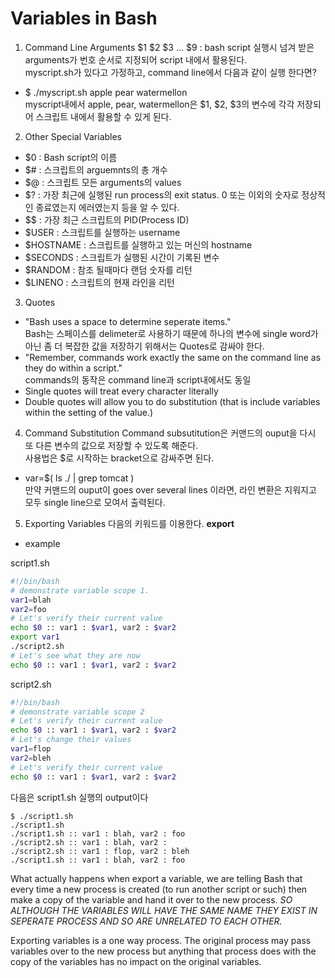 Variables in Bash
===

1. Command Line Arguments
$1 $2 $3 ... $9 : bash script 실행시 넘겨 받은 arguments가 번호 순서로 지정되어 script 내에서 활용된다.  
myscript.sh가 있다고 가정하고, command line에서 다음과 같이 실행 한다면?
- $ ./myscript.sh apple pear watermellon  
myscript내에서 apple, pear, watermellon은 $1, $2, $3의 변수에 각각 저장되어 스크립트 내에서 활용할 수 있게 된다.  

2. Other Special Variables
- $0 : Bash script의 이름
- $# : 스크립트의 arguemnts의 총 개수
- $@ : 스크립트 모든 arguments의 values
- $? : 가장 최근에 실행된 run process의 exit status. 0 또는 이외의 숫자로 정상적인 종료였는지 에러였는지 등을 알 수 있다.
- $$ : 가장 최근 스크립트의 PID(Process ID)
- $USER : 스크립트를 실행하는 username
- $HOSTNAME : 스크립트를 실행하고 있는 머신의 hostname
- $SECONDS : 스크립트가 실행된 시간이 기록된 변수
- $RANDOM : 참조 될때마다 랜덤 숫자를 리턴
- $LINENO : 스크립트의 현재 라인을 리턴

3. Quotes
- "Bash uses a space to determine seperate items."  
Bash는 스페이스를 delimeter로 사용하기 때문에 하나의 변수에 single word가 아닌 좀 더 복잡한 값을 저장하기 위해서는 Quotes로 감싸야 한다.
- "Remember, commands work exactly the same on the command line as they do within a script."  
commands의 동작은 command line과 script내에서도 동일  
- Single quotes will treat every character literally  
- Double quotes will allow you to do substitution (that is include variables within the setting of the value.)

4. Command Substitution
Command subsutitution은 커맨드의 ouput을 다시 또 다른 변수의 값으로 저장할 수 있도록 해준다.  
사용법은 $로 시작하는 bracket으로 감싸주면 된다.  
- var=$( ls ./ | grep tomcat )  
만약 커맨드의 ouput이 goes over several lines 이라면, 라인 변환은 지워지고 모두 single line으로 모여서 출력된다.

5. Exporting Variables
다음의 키워드를 이용한다. **export**  
* example  

script1.sh
```Bash
#!/bin/bash
# demonstrate variable scope 1.
var1=blah
var2=foo
# Let's verify their current value
echo $0 :: var1 : $var1, var2 : $var2
export var1
./script2.sh
# Let's see what they are now
echo $0 :: var1 : $var1, var2 : $var2
```
script2.sh
```Bash
#!/bin/bash
# demonstrate variable scope 2
# Let's verify their current value
echo $0 :: var1 : $var1, var2 : $var2
# Let's change their values
var1=flop
var2=bleh
# Let's verify their current value
echo $0 :: var1 : $var1, var2 : $var2
```
다음은 script1.sh 실행의 output이다
```
$ ./script1.sh
./script1.sh
./script1.sh :: var1 : blah, var2 : foo
./script2.sh :: var1 : blah, var2 :
./script2.sh :: var1 : flop, var2 : bleh
./script1.sh :: var1 : blah, var2 : foo
```
What actually happens when export a variable, we are telling Bash that every time a new process is created (to run another script or such) then make a copy of the variable and hand it over to the new process. _SO ALTHOUGH THE VARIABLES WILL HAVE THE SAME NAME THEY EXIST IN SEPERATE PROCESS AND SO ARE UNRELATED TO EACH OTHER._  

Exporting variables is a one way process. The original process may pass variables over to the new process but anything that process does with the copy of the variables has no impact on the original variables.  

